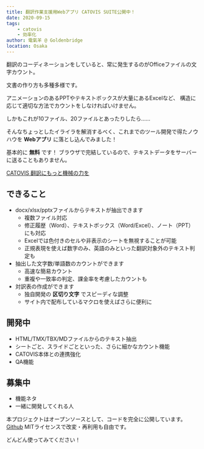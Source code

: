 ```yaml
---
title: 翻訳作業支援用Webアプリ CATOVIS SUITE公開中！
date: 2020-09-15
tags: 
    - catovis
    - 効率化
author: 電氣羊 @ Goldenbridge
location: Osaka
---
```


翻訳のコーディネーションをしていると、常に発生するのがOfficeファイルの文字カウント。

文書の作り方も多種多様です。

アニメーションのあるPPTやテキストボックスが大量にあるExcelなど、
構造に応じて適切な方法でカウントをしなければいけません。

しかもこれが10ファイル、20ファイルとあったりしたら……

そんなちょっとしたイライラを解消するべく、これまでのツール開発で得たノウハウを **Webアプリ** に落とし込んでみました！

基本的に **無料** です！
ブラウザで完結しているので、テキストデータをサーバーに送ることもありません。

[CATOVIS 翻訳にもっと機械の力を](https://catovis.com)

## できること

- docx/xlsx/pptxファイルからテキストが抽出できます
  - 複数ファイル対応
  - 修正履歴（Word）、テキストボックス（Word/Excel）、ノート（PPT）にも対応
  - Excelでは色付きのセルや非表示のシートを無視することが可能
  - 正規表現を使えば数字のみ、英語のみといった翻訳対象外のテキスト判定も
- 抽出した文字数/単語数のカウントができます
  - 高速な簡易カウント
  - 重複や一致率の判定、課金率を考慮したカウントも
- 対訳表の作成ができます
  - 独自開発の **区切り文字** でスピーディな調整
  - サイト内で配布しているマクロを使えばさらに便利に

## 開発中

- HTML/TMX/TBX/MDファイルからのテキスト抽出
- シートごと、スライドごとといった、さらに細かなカウント機能
- CATOVIS本体との連携強化
- QA機能

## 募集中

- 機能ネタ
- 一緒に開発してくれる人

本プロジェクトはオープンソースとして、コードを完全に公開しています。
[Github](https://github.com/CPkobo/catovis-suite)
MITライセンスで改変・再利用も自由です。

どんどん使ってみてください！

<ad-set :ad="'js'" />

<link-to></link-to>